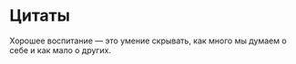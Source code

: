 # Цитаты

Хорошее воспитание — это умение скрывать, как много мы думаем о себе и как мало о других.

